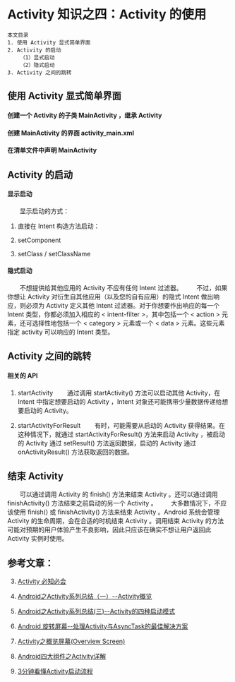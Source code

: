 # Activity 知识之四：Activity 的使用

	本文目录
	1. 使用 Activity 显式简单界面
	2. Activity 的启动
		（1）显式启动
		（2）隐式启动
	3. Activity 之间的跳转

## 使用 Activity 显式简单界面

#### 创建一个 Activity 的子类 MainActivity ，继承 Activity


#### 创建 MainActivity 的界面 activity_main.xml

#### 在清单文件中声明 MainActivity

## Activity 的启动

#### 显示启动
　　显示启动的方式：

1. 直接在 Intent 构造方法启动：

2. setComponent

3. setClass / setClassName

#### 隐式启动

　　不想提供给其他应用的 Activity 不应有任何 Intent 过滤器。
　　不过，如果你想让 Activity 对衍生自其他应用（以及您的自有应用）的隐式 Intent 做出响应，则必须为 Activity 定义其他 Intent 过滤器。对于你想要作出响应的每一个 Intent 类型，你都必须加入相应的 < intent-filter >，其中包括一个 < action > 元素，还可选择性地包括一个 < category > 元素或一个 < data > 元素。这些元素指定 activity 可以响应的 Intent 类型。

## Activity 之间的跳转

#### 相关的 API
1. startActivity
　　通过调用 startActivity() 方法可以启动其他 Activity，在 Intent 中指定想要启动的 Activity ，Intent 对象还可能携带少量数据传递给想要启动的 Activity。
　　

2. startActivityForResult
　　有时，可能需要从启动的 Activity 获得结果。在这种情况下，就通过 startActivityForResult() 方法来启动 Activity ，被启动的 Activity 通过 setResult() 方法返回数据，启动的 Activity 通过 onActivityResult() 方法获取返回的数据。

## 结束 Activity
　　可以通过调用 Activity 的 finish() 方法来结束 Activity 。还可以通过调用 finishActivity() 方法结束之前启动的另一个 Activity 。
　　大多数情况下，不应该使用 finish() 或 finishActivity() 方法来结束 Activity 。Android 系统会管理 Activity 的生命周期，会在合适的时机结束 Activity 。调用结束 Activity 的方法可能对预期的用户体验产生不良影响，因此只应该在确实不想让用户返回此 Activity 实例时使用。

## 参考文章：
3. [Activity 必知必会](https://juejin.im/post/5aef0d215188253dc612991b)

6. [Android之Activity系列总结（一）--Activity概览](https://www.cnblogs.com/jycboy/p/6367282.html)

8. [Android之Activity系列总结(三)--Activity的四种启动模式](https://www.cnblogs.com/jycboy/p/6367829.html)
9. [Android 旋转屏幕--处理Activity与AsyncTask的最佳解决方案](http://www.cnblogs.com/jycboy/p/save_state_data.html)
10. [Activity之概览屏幕(Overview Screen)](https://www.cnblogs.com/jycboy/p/overview_screen.html)
11. [Android四大组件之Activity详解](https://www.cnblogs.com/caobotao/p/4987015.html)
13. [3分钟看懂Activity启动流程](https://www.jianshu.com/p/9ecea420eb52)